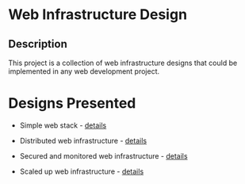 # Web Infrastructure Design

## Description

This project is a collection of web infrastructure designs that could be implemented in any web development project.

# Designs Presented
+ Simple web stack - [details](0-simple_web_stack.md)

+ Distributed web infrastructure - [details](1-distributed_web_infrastructure.md)

+ Secured and monitored web infrastructure - [details](2-secured_and_monitored_web_infrastructure.md)

+ Scaled up web infrastructure - [details](3-scale_up.md)
